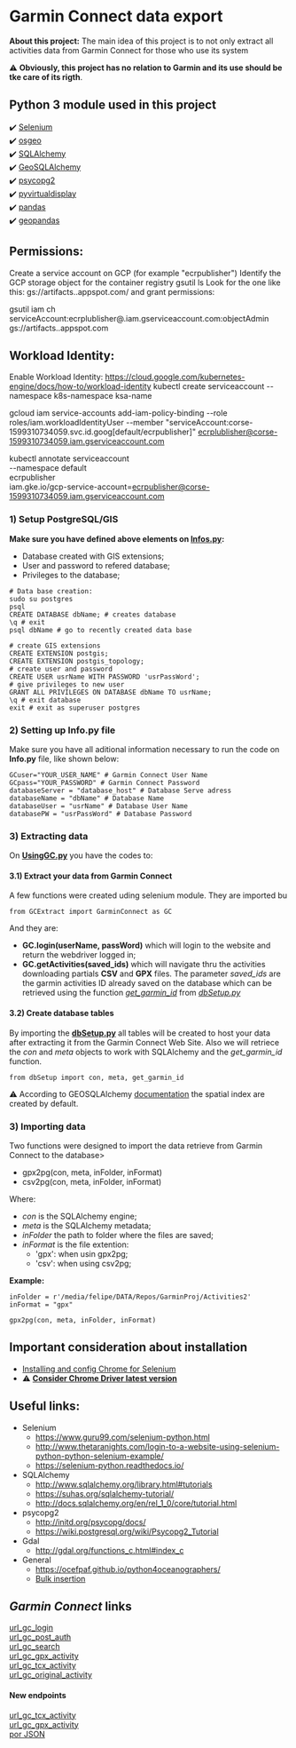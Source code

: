 # Garmin Connect data export
**About this project:** The main idea of this project is to not only extract all activities data from Garmin Connect for those who use its system

:warning: **Obviously, this project has no relation to Garmin and its use should be tke care of its rigth**.

## Python 3 module used in this project
:heavy_check_mark: [Selenium](https://selenium-python.readthedocs.io/)  
:heavy_check_mark: [osgeo](http://gdal.org/python/)  
:heavy_check_mark: [SQLAlchemy](http://www.sqlalchemy.org/)  
:heavy_check_mark: [GeoSQLAlchemy](https://geoalchemy-2.readthedocs.io/en/latest/)  
:heavy_check_mark: [psycopg2](http://initd.org/psycopg/docs/)  
:heavy_check_mark: [pyvirtualdisplay](http://pyvirtualdisplay.readthedocs.io/en/latest/)  
:heavy_check_mark: [pandas](https://readthedocs.org/projects/pandas/)  
:heavy_check_mark: [geopandas](http://geopandas.org/index.html)  

## Permissions:



Create a service account on GCP (for example "ecrpublisher")
Identify the GCP storage object for the container registry
gsutil ls
Look for the one like this:
gs://artifacts.<projectid>.appspot.com/
and grant permissions:
 
gsutil iam ch serviceAccount:ecrplublisher@<projectid>.iam.gserviceaccount.com:objectAdmin gs://artifacts.<projectid>.appspot.com

## Workload Identity:
Enable Workload Identity: https://cloud.google.com/kubernetes-engine/docs/how-to/workload-identity
kubectl create serviceaccount --namespace k8s-namespace ksa-name

gcloud iam service-accounts add-iam-policy-binding   --role roles/iam.workloadIdentityUser   --member "serviceAccount:corse-1599310734059.svc.id.goog[default/ecrpublisher]"   ecrplublisher@corse-1599310734059.iam.gserviceaccount.com

kubectl annotate serviceaccount \
  --namespace default \
  ecrpublisher \
  iam.gke.io/gcp-service-account=ecrpublisher@corse-1599310734059.iam.gserviceaccount.com
  
  

### 1) Setup PostgreSQL/GIS

**Make sure you have defined above elements on [Infos.py](#2-setting-up-infopy-file):**

* Database created with GIS extensions;
* User and password to refered database;
* Privileges to the database;

```dbSpecifications
# Data base creation:
sudo su postgres
psql
CREATE DATABASE dbName; # creates database
\q # exit
psql dbName # go to recently created data base

# create GIS extensions
CREATE EXTENSION postgis;
CREATE EXTENSION postgis_topology; 
# create user and password
CREATE USER usrName WITH PASSWORD 'usrPassWord'; 
# give privileges to new user
GRANT ALL PRIVILEGES ON DATABASE dbName TO usrName; 
\q # exit database
exit # exit as superuser postgres
```
### 2) Setting up Info.py file
Make sure you have all aditional information necessary to run the code on **Info.py** file, like shown below:
```buildoutcfg
GCuser="YOUR_USER_NAME" # Garmin Connect User Name
GCpass="YOUR_PASSWORD" # Garmin Connect Password
databaseServer = "database_host" # Database Serve adress
databaseName = "dbName" # Database Name
databaseUser = "usrName" # Database User Name
databasePW = "usrPassWord" # Database Password
```

### 3) Extracting data
On **[UsingGC.py](https://github.com/FelipeSBarros/GarminDataExport/blob/refactorFunction/UsingGC.py)** you have the codes to:

#### 3.1) Extract your data from Garmin Connect
A few functions were created uding selenium module.
 They are imported bu
```
from GCExtract import GarminConnect as GC
```
And they are:  

- **GC.login(userName, passWord)** which will login to the website and return the webdriver logged in;  
- **GC.getActivities(saved_ids)** which will navigate thru the activities downloading partials **CSV** and **GPX** files. The parameter *saved_ids* are the garmin activities ID already saved on the database which can be retrieved using the function *[get_garmin_id](https://github.com/FelipeSBarros/GarminDataExport/blob/refactorFunction/dbSetup.py#L203)* from *[dbSetup.py](#32-creating-database-tables)*

#### 3.2) Create database tables
By importing the **[dbSetup.py](https://github.com/FelipeSBarros/GarminDataExport/blob/refactorFunction/dbSetup.py)** all tables will be created to host your data after extracting it from the Garmin Connect Web Site.
Also we will retriece the *con* and *meta* objects to work with SQLAlchemy and the *get_garmin_id* function.
```dbSetup
from dbSetup import con, meta, get_garmin_id
```
:warning: According to GEOSQLAlchemy [documentation](https://geoalchemy-2.readthedocs.io/en/0.2.6/types.html) the spatial index are created by default. 

### 3) Importing data
Two functions were designed to import the data retrieve from Garmin Connect to the database>

- gpx2pg(con, meta, inFolder, inFormat)
- csv2pg(con, meta, inFolder, inFormat)  

Where: 

* *con* is the SQLAlchemy engine;
* *meta* is the SQLAlchemy metadata;
* *inFolder* the path to folder where the files are saved;
* *inFormat* is the file extention:
   * 'gpx': when usin gpx2pg;
   * 'csv': when using csv2pg;

**Example:**
```
inFolder = r'/media/felipe/DATA/Repos/GarminProj/Activities2'
inFormat = "gpx"

gpx2pg(con, meta, inFolder, inFormat)
```
  
## Important consideration about installation  
* [Installing and config Chrome for Selenium](https://christopher.su/2015/selenium-chromedriver-ubuntu/)  
* :warning: **[Consider Chrome Driver latest version](https://chromedriver.storage.googleapis.com/2.40/chromedriver_linux64.zip)**  

## Useful links:
* Selenium  
  * https://www.guru99.com/selenium-python.html  
  * http://www.thetaranights.com/login-to-a-website-using-selenium-python-python-selenium-example/  
  * https://selenium-python.readthedocs.io/
* SQLAlchemy  
  * http://www.sqlalchemy.org/library.html#tutorials
  * https://suhas.org/sqlalchemy-tutorial/
  * http://docs.sqlalchemy.org/en/rel_1_0/core/tutorial.html  
* psycopg2
  * http://initd.org/psycopg/docs/
  * https://wiki.postgresql.org/wiki/Psycopg2_Tutorial  
* Gdal  
  * http://gdal.org/functions_c.html#index_c  
* General 
  * https://ocefpaf.github.io/python4oceanographers/
  * [Bulk insertion](https://stackoverflow.com/questions/31997859/bulk-insert-a-pandas-dataframe-using-sqlalchemy)

## *Garmin Connect* links

[url_gc_login](https://sso.garmin.com/sso/login?service=https%3A%2F%2Fconnect.garmin.com%2Fpost-auth%2Flogin&webhost=olaxpw-connect04&source=https%3A%2F%2Fconnect.garmin.com%2Fen-US%2Fsignin&redirectAfterAccountLoginUrl=https%3A%2F%2Fconnect.garmin.com%2Fpost-auth%2Flogin&redirectAfterAccountCreationUrl=https%3A%2F%2Fconnect.garmin.com%2Fpost-auth%2Flogin&gauthHost=https%3A%2F%2Fsso.garmin.com%2Fsso&locale=en_US&id=gauth-widget&cssUrl=https%3A%2F%2Fstatic.garmincdn.com%2Fcom.garmin.connect%2Fui%2Fcss%2Fgauth-custom-v1.1-min.css&clientId=GarminConnect&rememberMeShown=true&rememberMeChecked=false&createAccountShown=true&openCreateAccount=false&usernameShown=false&displayNameShown=false&consumeServiceTicket=false&initialFocus=true&embedWidget=false&generateExtraServiceTicket=false)  
[url_gc_post_auth](https://connect.garmin.com/post-auth/login?)  
[url_gc_search](http://connect.garmin.com/proxy/activity-search-service-1.0/json/activities?)  
[url_gc_gpx_activity](http://connect.garmin.com/proxy/activity-service-1.1/gpx/activity/)  
[url_gc_tcx_activity](http://connect.garmin.com/proxy/activity-service-1.1/tcx/activity/)  
[url_gc_original_activity](http://connect.garmin.com/proxy/download-service/files/activity/)  

#### New endpoints
[url_gc_tcx_activity](https://connect.garmin.com/modern/proxy/download-service/export/tcx/activity/)  
[url_gc_gpx_activity](https://connect.garmin.com/modern/proxy/download-service/export/gpx/activity/)  
[por JSON](https://connect.garmin.com/proxy/activity-search-service-1.0/json/activities?)
